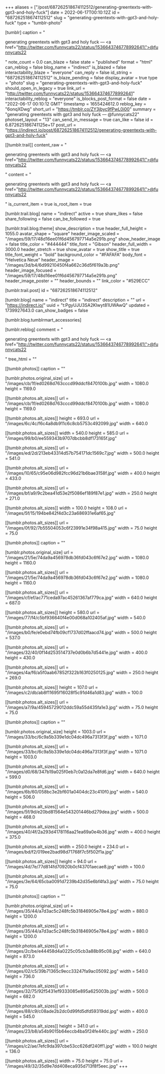 +++
aliases = ["/post/687262518674112512/generating-greentexts-with-gpt3-and-holy-fuck"]
date = 2022-06-17T00:10:12Z
id = "687262518674112512"
slug = "generating-greentexts-with-gpt3-and-holy-fuck"
type = "tumblr-photo"

[tumblr]
caption = "<p>generating greentexts with gpt3 and holy fuck — <a href=\"http://twitter.com/funnycats22/status/1536643746778992641\">@funnycats22</a></p>"
note_count = 0.0
can_blaze = false
state = "published"
format = "html"
can_reblog = false
blog_name = "indirect"
is_blazed = false
interactability_blaze = "everyone"
can_reply = false
id_string = "687262518674112512"
is_blaze_pending = false
display_avatar = true
type = "photo"
slug = "generating-greentexts-with-gpt3-and-holy-fuck"
should_open_in_legacy = true
link_url = "http://twitter.com/funnycats22/status/1536643746778992641"
interactability_reblog = "everyone"
is_blocks_post_format = false
date = "2022-06-17 00:10:12 GMT"
timestamp = 1655424612.0
reblog_key = "6onqXDwg"
short_url = "https://tmblr.co/ZY3jbyc9fPwL0i00"
summary = "generating greentexts with gpt3 and holy fuck — @funnycats22"
photoset_layout = "13"
can_send_in_message = true
can_like = false
id = 6.872625186741125e+17
post_url = "https://indirect.io/post/687262518674112512/generating-greentexts-with-gpt3-and-holy-fuck"

[[tumblr.trail]]
content_raw = "<p>generating greentexts with gpt3 and holy fuck — <a href=\"http://twitter.com/funnycats22/status/1536643746778992641\">@funnycats22</a></p>"
content = "<p>generating greentexts with gpt3 and holy fuck &mdash; <a href=\"http://twitter.com/funnycats22/status/1536643746778992641\">@funnycats22</a></p>"
is_current_item = true
is_root_item = true

[tumblr.trail.blog]
name = "indirect"
active = true
share_likes = false
share_following = false
can_be_followed = true

[tumblr.trail.blog.theme]
show_description = true
header_full_height = 1055.0
avatar_shape = "square"
header_image_scaled = "/images/59/17/48d16ee01f6d456797714a5e291b.png"
show_header_image = false
title_color = "#444444"
title_font = "Gibson"
header_full_width = 3000.0
header_stretch = true
show_avatar = true
show_title = true
title_font_weight = "bold"
background_color = "#FAFAFA"
body_font = "Helvetica Neue"
header_image = "/images/3d/b4/6d99210450f4a662c36d5f619a3b.png"
header_image_focused = "/images/59/17/48d16ee01f6d456797714a5e291b.png"
header_image_poster = ""
header_bounds = ""
link_color = "#529ECC"

[tumblr.trail.post]
id = "687262518674112512"

[tumblr.blog]
name = "indirect"
title = "indirect"
description = ""
url = "https://indirect.io/"
uuid = "t:PgyUJU3SA2Klwyt81UWAwQ"
updated = 1739927643.0
can_show_badges = false

[tumblr.blog.tumblrmart_accessories]

[tumblr.reblog]
comment = "<p>generating greentexts with gpt3 and holy fuck — <a href=\"http://twitter.com/funnycats22/status/1536643746778992641\">@funnycats22</a></p>"
tree_html = ""

[[tumblr.photos]]
caption = ""

[tumblr.photos.original_size]
url = "/images/cb/1f/ed0268d763cccd99ddcf8470100b.jpg"
width = 1080.0
height = 1169.0

[[tumblr.photos.alt_sizes]]
url = "/images/cb/1f/ed0268d763cccd99ddcf8470100b.jpg"
width = 1080.0
height = 1169.0

[[tumblr.photos.alt_sizes]]
height = 693.0
url = "/images/6c/4c/f6c4a8db911c6c8cb5753c492099.jpg"
width = 640.0

[[tumblr.photos.alt_sizes]]
width = 540.0
height = 585.0
url = "/images/99/b0/ee559343b9707dbcbb8df173165f.jpg"

[[tumblr.photos.alt_sizes]]
url = "/images/ed/2d/213eb43314d57b754171dc1569c7.jpg"
width = 500.0
height = 541.0

[[tumblr.photos.alt_sizes]]
url = "/images/10/65/c95e06d982fcc96d21b6bae3158f.jpg"
width = 400.0
height = 433.0

[[tumblr.photos.alt_sizes]]
url = "/images/bf/a9/9c2bea41d53e2f5086ef189f87e1.jpg"
width = 250.0
height = 271.0

[[tumblr.photos.alt_sizes]]
width = 100.0
height = 108.0
url = "/images/5f/15/194be842f4d3c23a686931e6af65.jpg"

[[tumblr.photos.alt_sizes]]
url = "/images/0f/92/7b55504053c6f23991e34f98a415.jpg"
width = 75.0
height = 75.0

[[tumblr.photos]]
caption = ""

[tumblr.photos.original_size]
url = "/images/21/5e/74da9a456978db36fd043c6f67e2.jpg"
width = 1080.0
height = 1160.0

[[tumblr.photos.alt_sizes]]
url = "/images/21/5e/74da9a456978db36fd043c6f67e2.jpg"
width = 1080.0
height = 1160.0

[[tumblr.photos.alt_sizes]]
url = "/images/cf/ef/ac771ceda97ac45261367af779ca.jpg"
width = 640.0
height = 687.0

[[tumblr.photos.alt_sizes]]
height = 580.0
url = "/images/77/f4/c5bf936640f4e00d068a102405af.jpg"
width = 540.0

[[tumblr.photos.alt_sizes]]
url = "/images/b0/fe/e0ebd74fb09cf1737d02ffaacd74.jpg"
width = 500.0
height = 537.0

[[tumblr.photos.alt_sizes]]
url = "/images/32/40/0f14d253514737e0d0b6b7d5441e.jpg"
width = 400.0
height = 430.0

[[tumblr.photos.alt_sizes]]
url = "/images/4a/f6/a5f0aab67852f322b163f0250125.jpg"
width = 250.0
height = 269.0

[[tumblr.photos.alt_sizes]]
height = 107.0
url = "/images/c2/db/ab8f11695f16028f5c91d46a1d83.jpg"
width = 100.0

[[tumblr.photos.alt_sizes]]
url = "/images/a7/9a/45945729012ddc59a55d435fa1e3.jpg"
width = 75.0
height = 75.0

[[tumblr.photos]]
caption = ""

[tumblr.photos.original_size]
height = 1003.0
url = "/images/33/bc/6c9a5b339e1dc04dc496a7313f3f.jpg"
width = 1071.0

[[tumblr.photos.alt_sizes]]
url = "/images/33/bc/6c9a5b339e1dc04dc496a7313f3f.jpg"
width = 1071.0
height = 1003.0

[[tumblr.photos.alt_sizes]]
url = "/images/d0/68/347b19a025f0eb7c0a12da7e8fd6.jpg"
width = 640.0
height = 599.0

[[tumblr.photos.alt_sizes]]
url = "/images/6b/60/058bc3e2bf601a0404dc23c410f0.jpg"
width = 540.0
height = 506.0

[[tumblr.photos.alt_sizes]]
url = "/images/5f/9d/e20bd81564e543201446bd279dea.jpg"
width = 500.0
height = 468.0

[[tumblr.photos.alt_sizes]]
url = "/images/40/4f/2a293d4178116aa21ea69a0e4b36.jpg"
width = 400.0
height = 375.0

[[tumblr.photos.alt_sizes]]
width = 250.0
height = 234.0
url = "/images/bd/f2/019ee2bad98d71768f7c5f502f1a.jpg"

[[tumblr.photos.alt_sizes]]
height = 94.0
url = "/images/4d/7e/77d814fd70920b0cf43701aecae8.jpg"
width = 100.0

[[tumblr.photos.alt_sizes]]
url = "/images/3e/64/65cba0091d7239b42d35e6bf4fa3.jpg"
width = 75.0
height = 75.0

[[tumblr.photos]]
caption = ""

[tumblr.photos.original_size]
url = "/images/35/44/a7d3ac5c248fc5b31846905e78e4.jpg"
width = 880.0
height = 1200.0

[[tumblr.photos.alt_sizes]]
url = "/images/35/44/a7d3ac5c248fc5b31846905e78e4.jpg"
width = 880.0
height = 1200.0

[[tumblr.photos.alt_sizes]]
url = "/images/2c/be/e44458d4a0225c05cb3a88b95c08.jpg"
width = 640.0
height = 873.0

[[tumblr.photos.alt_sizes]]
url = "/images/02/c5/39b71365c9ecc33247fa9ac05092.jpg"
width = 540.0
height = 736.0

[[tumblr.photos.alt_sizes]]
url = "/images/32/75/92f5431ef9333085e895a625003b.jpg"
width = 500.0
height = 682.0

[[tumblr.photos.alt_sizes]]
url = "/images/88/c9/c08ade2b2dc0d99fd5dfd59319dd.jpg"
width = 400.0
height = 545.0

[[tumblr.photos.alt_sizes]]
height = 341.0
url = "/images/23/b8/a54b9015b64eccb4ba5f24fe440c.jpg"
width = 250.0

[[tumblr.photos.alt_sizes]]
url = "/images/c2/ae/7efc9da397cbe53cc626df240ff1.jpg"
width = 100.0
height = 136.0

[[tumblr.photos.alt_sizes]]
width = 75.0
height = 75.0
url = "/images/49/32/35d9e7dd408eca935d713f8f5eec.jpg"
+++
